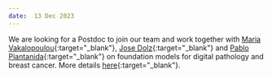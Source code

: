 ```yaml
---
date:  13 Dec 2023
---
```


We are looking for a Postdoc to join our team and work together with [Maria Vakalopoulou](https://mariavak.github.io/){:target="_blank"}, [Jose Dolz](https://josedolz.github.io/){:target="_blank"} and [Pablo Piantanida](https://sites.google.com/mila.quebec/pablo-piantanida/home){:target="_blank"} on foundation models for digital pathology and breast cancer. More details [here](/assets/pdf/Postdocs-openings-2024.pdf){:target="_blank"}.